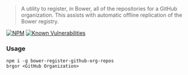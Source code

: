 > A utility to register, in Bower, all of the repositories for a GitHub organization. This assists with automatic offline replication of the Bower registry.

[![NPM](https://nodei.co/npm/bower-register-github-org-repos.png)](https://nodei.co/npm/bower-register-github-org-repos/)
[![Known Vulnerabilities](https://snyk.io/test/github/binoculars/bower-register-github-org-repos/badge.svg)](https://snyk.io/test/github/binoculars/bower-register-github-org-repos)

### Usage
```Shell
npm i -g bower-register-github-org-repos
brgor <GitHub Organization>
```
